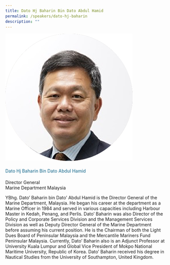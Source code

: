 ```yaml
---
title: Dato Hj Baharin Bin Dato Abdul Hamid
permalink: /speakers/dato-hj-baharin
description: ""
---
```

<div class="row">
<div class="col is-3"><img src="/images/Speakers/datobaharin.png" /></div>
<div class="col is-9 speaker-details">
<h4>Dato Hj Baharin Bin Dato Abdul Hamid</h4>
<p>Director General<br />Marine Department Malaysia</p>
<p>YBhg. Dato&rsquo; Baharin bin Dato&rsquo; Abdul Hamid is the Director General of the Marine Department, Malaysia. He began his career at the department as a Marine Officer in 1984 and served in various capacities including Harbour Master in Kedah, Penang, and Perlis. Dato&rsquo; Baharin was also Director of the Policy and Corporate Services Division and the Management Services Division as well as Deputy Director General of the Marine Department before assuming his current position. He is the Chairman of both the Light Dues Board of Peninsular Malaysia and the Mercantile Mariners Fund Peninsular Malaysia. Currently, Dato&rsquo; Baharin also is an Adjunct Professor at University Kuala Lumpur and Global Vice President of Mokpo National Maritime University, Republic of Korea. Dato&rsquo; Baharin received his degree in Nautical Studies from the University of Southampton, United Kingdom.</p>
</div>
</div>

<style type="text/css"> 
.is-left{
text-align: left;
}
h4{
font-weight: 500; 
color: #337B9A !important;
}
.speaker-details p { text-align: justified; }
</style>